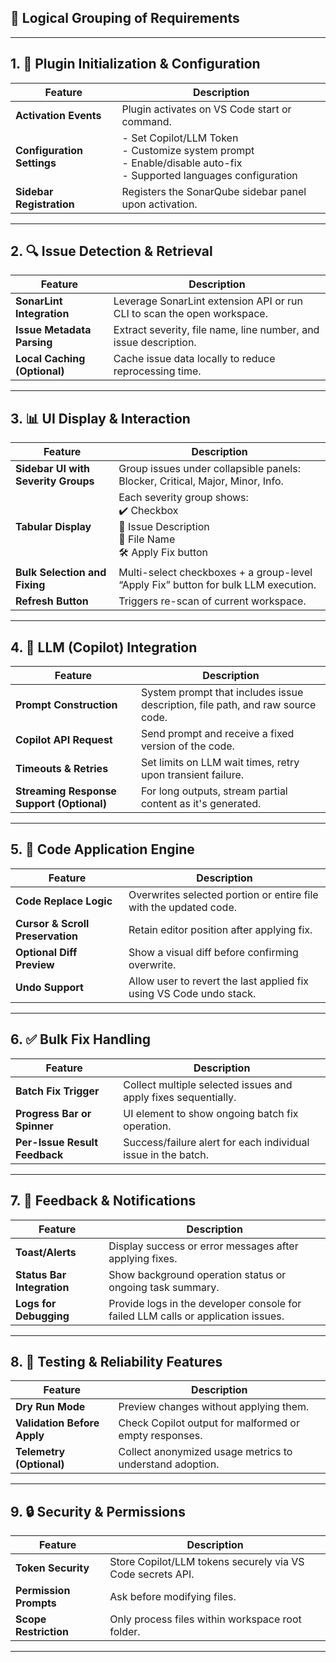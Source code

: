 ## 🧩 Logical Grouping of Requirements

---

## 1. 🔧 Plugin Initialization & Configuration

| Feature | Description |
|--------|-------------|
| **Activation Events** | Plugin activates on VS Code start or command. |
| **Configuration Settings** | - Set Copilot/LLM Token<br>- Customize system prompt<br>- Enable/disable auto-fix<br>- Supported languages configuration |
| **Sidebar Registration** | Registers the SonarQube sidebar panel upon activation. |

---

## 2. 🔍 Issue Detection & Retrieval

| Feature | Description |
|--------|-------------|
| **SonarLint Integration** | Leverage SonarLint extension API or run CLI to scan the open workspace. |
| **Issue Metadata Parsing** | Extract severity, file name, line number, and issue description. |
| **Local Caching (Optional)** | Cache issue data locally to reduce reprocessing time. |

---

## 3. 📊 UI Display & Interaction

| Feature | Description |
|--------|-------------|
| **Sidebar UI with Severity Groups** | Group issues under collapsible panels: Blocker, Critical, Major, Minor, Info. |
| **Tabular Display** | Each severity group shows:<br>✔️ Checkbox<br>📄 Issue Description<br>📁 File Name<br>🛠 Apply Fix button |
| **Bulk Selection and Fixing** | Multi-select checkboxes + a group-level “Apply Fix” button for bulk LLM execution. |
| **Refresh Button** | Triggers re-scan of current workspace. |

---

## 4. 🤖 LLM (Copilot) Integration

| Feature | Description |
|--------|-------------|
| **Prompt Construction** | System prompt that includes issue description, file path, and raw source code. |
| **Copilot API Request** | Send prompt and receive a fixed version of the code. |
| **Timeouts & Retries** | Set limits on LLM wait times, retry upon transient failure. |
| **Streaming Response Support (Optional)** | For long outputs, stream partial content as it's generated. |

---

## 5. 📝 Code Application Engine

| Feature | Description |
|--------|-------------|
| **Code Replace Logic** | Overwrites selected portion or entire file with the updated code. |
| **Cursor & Scroll Preservation** | Retain editor position after applying fix. |
| **Optional Diff Preview** | Show a visual diff before confirming overwrite. |
| **Undo Support** | Allow user to revert the last applied fix using VS Code undo stack. |

---

## 6. ✅ Bulk Fix Handling

| Feature | Description |
|--------|-------------|
| **Batch Fix Trigger** | Collect multiple selected issues and apply fixes sequentially. |
| **Progress Bar or Spinner** | UI element to show ongoing batch fix operation. |
| **Per-Issue Result Feedback** | Success/failure alert for each individual issue in the batch. |

---

## 7. 📡 Feedback & Notifications

| Feature | Description |
|--------|-------------|
| **Toast/Alerts** | Display success or error messages after applying fixes. |
| **Status Bar Integration** | Show background operation status or ongoing task summary. |
| **Logs for Debugging** | Provide logs in the developer console for failed LLM calls or application issues. |

---

## 8. 🧪 Testing & Reliability Features

| Feature | Description |
|--------|-------------|
| **Dry Run Mode** | Preview changes without applying them. |
| **Validation Before Apply** | Check Copilot output for malformed or empty responses. |
| **Telemetry (Optional)** | Collect anonymized usage metrics to understand adoption. |

---

## 9. 🔒 Security & Permissions

| Feature | Description |
|--------|-------------|
| **Token Security** | Store Copilot/LLM tokens securely via VS Code secrets API. |
| **Permission Prompts** | Ask before modifying files. |
| **Scope Restriction** | Only process files within workspace root folder. |

---
